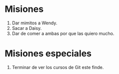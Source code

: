 # Misiones

1. Dar mimitos a Wendy.
2. Sacar a Daisy.
3. Dar de comer a ambas por que las quiero mucho.

# Misiones especiales

1. Terminar de ver los cursos de Git este finde.